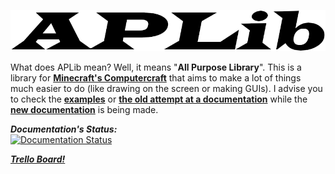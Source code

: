![](./logo.png)

What does APLib mean? Well, it means "**All Purpose Library**". This is a library for [**Minecraft's Computercraft**](https://computercraft.cc) that aims to make a lot of things much easier to do (like drawing on the screen or making GUIs).
I advise you to check the [**examples**](./examples) or [**the old attempt at a documentation**](./docs) while the [**new documentation**](https://aplib.readthedocs.io/en/latest/) is being made.

***Documentation's Status:***<br>
[![Documentation Status](https://readthedocs.org/projects/aplib/badge/?version=latest)](https://aplib.readthedocs.io/en/latest/?badge=latest)

[***Trello Board!***](https://trello.com/b/1YvB0l0U)
